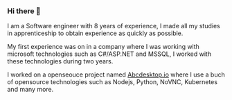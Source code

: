 ### Hi there 👋

I am a Software engineer with 8 years of experience, I made all my studies in apprenticeship to obtain experience as quickly as possible.

My first experience was on in a company where I was working with microsoft technologies such as C#/ASP.NET and MSSQL, I worked with these technologies during two years.

I worked on a openseouce project named [Abcdesktop.io](https://github.com/abcdesktopio) where I use a buch of opensource technologies such as Nodejs, Python, NoVNC, Kubernetes and many more.

<!--
**kecsou/kecsou** is a ✨ _special_ ✨ repository because its `README.md` (this file) appears on your GitHub profile.

Here are some ideas to get you started:

- 🔭 I’m currently working on ...
- 🌱 I’m currently learning ...
- 👯 I’m looking to collaborate on ...
- 🤔 I’m looking for help with ...
- 💬 Ask me about ...
- 📫 How to reach me: ...
- 😄 Pronouns: ...
- ⚡ Fun fact: ...
-->
